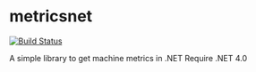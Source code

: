 metricsnet
==========
[![Build Status](https://travis-ci.org/eldersantos/metricsnet.svg?branch=master)](https://travis-ci.org/eldersantos/metricsnet)

A simple library to get machine metrics in .NET
Require .NET 4.0
